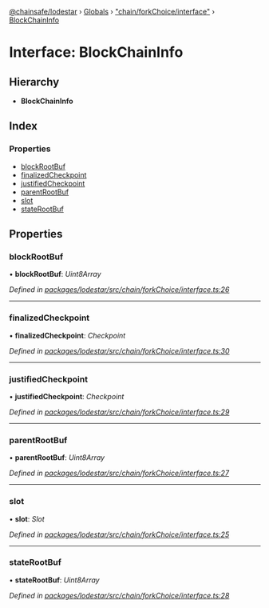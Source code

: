 [@chainsafe/lodestar](../README.md) › [Globals](../globals.md) › ["chain/forkChoice/interface"](../modules/_chain_forkchoice_interface_.md) › [BlockChainInfo](_chain_forkchoice_interface_.blockchaininfo.md)

# Interface: BlockChainInfo

## Hierarchy

* **BlockChainInfo**

## Index

### Properties

* [blockRootBuf](_chain_forkchoice_interface_.blockchaininfo.md#blockrootbuf)
* [finalizedCheckpoint](_chain_forkchoice_interface_.blockchaininfo.md#finalizedcheckpoint)
* [justifiedCheckpoint](_chain_forkchoice_interface_.blockchaininfo.md#justifiedcheckpoint)
* [parentRootBuf](_chain_forkchoice_interface_.blockchaininfo.md#parentrootbuf)
* [slot](_chain_forkchoice_interface_.blockchaininfo.md#slot)
* [stateRootBuf](_chain_forkchoice_interface_.blockchaininfo.md#staterootbuf)

## Properties

###  blockRootBuf

• **blockRootBuf**: *Uint8Array*

*Defined in [packages/lodestar/src/chain/forkChoice/interface.ts:26](https://github.com/ChainSafe/lodestar/blob/618cb3037/packages/lodestar/src/chain/forkChoice/interface.ts#L26)*

___

###  finalizedCheckpoint

• **finalizedCheckpoint**: *Checkpoint*

*Defined in [packages/lodestar/src/chain/forkChoice/interface.ts:30](https://github.com/ChainSafe/lodestar/blob/618cb3037/packages/lodestar/src/chain/forkChoice/interface.ts#L30)*

___

###  justifiedCheckpoint

• **justifiedCheckpoint**: *Checkpoint*

*Defined in [packages/lodestar/src/chain/forkChoice/interface.ts:29](https://github.com/ChainSafe/lodestar/blob/618cb3037/packages/lodestar/src/chain/forkChoice/interface.ts#L29)*

___

###  parentRootBuf

• **parentRootBuf**: *Uint8Array*

*Defined in [packages/lodestar/src/chain/forkChoice/interface.ts:27](https://github.com/ChainSafe/lodestar/blob/618cb3037/packages/lodestar/src/chain/forkChoice/interface.ts#L27)*

___

###  slot

• **slot**: *Slot*

*Defined in [packages/lodestar/src/chain/forkChoice/interface.ts:25](https://github.com/ChainSafe/lodestar/blob/618cb3037/packages/lodestar/src/chain/forkChoice/interface.ts#L25)*

___

###  stateRootBuf

• **stateRootBuf**: *Uint8Array*

*Defined in [packages/lodestar/src/chain/forkChoice/interface.ts:28](https://github.com/ChainSafe/lodestar/blob/618cb3037/packages/lodestar/src/chain/forkChoice/interface.ts#L28)*

